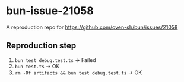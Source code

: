 # bun-issue-21058

A reproduction repo for https://github.com/oven-sh/bun/issues/21058

## Reproduction step

1. `bun test debug.test.ts` -> Failed
2. `bun test.ts` -> OK
3. `rm -Rf artifacts && bun test debug.test.ts` -> OK
